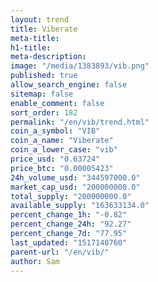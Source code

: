 ```yaml
---
layout: trend
title: Viberate
meta-title: 
h1-title: 
meta-description: 
image: "/media/1383893/vib.png"
published: true
allow_search_engine: false
sitemap: false
enable_comment: false
sort_order: 182
permalink: "/en/vib/trend.html"
coin_a_symbol: "VIB"
coin_a_name: "Viberate"
coin_a_lower_case: "vib"
price_usd: "0.63724"
price_btc: "0.00005423"
24h_volume_usd: "344597000.0"
market_cap_usd: "200000000.0"
total_supply: "200000000.0"
available_supply: "163633134.0"
percent_change_1h: "-0.82"
percent_change_24h: "92.27"
percent_change_7d: "77.95"
last_updated: "1517140760"
parent-url: "/en/vib/"
author: Sam
---
```


